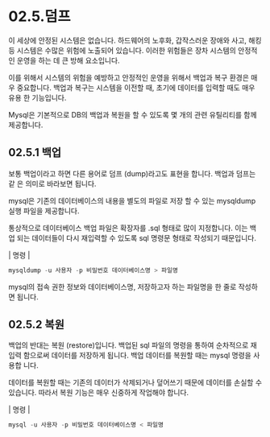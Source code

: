 # 02.5.덤프 
이 세상에 안정된 시스템은 없습니다. 하드웨어의 노후화, 갑작스러운 장애와 사고, 해킹 등 시스템은 수많은 위험에 노출되어 있습니다. 이러한 위험들은 장차 시스템의 안정적인 운영을 하는 데 큰 방해 요소입니다.  

이를 위해서 시스템의 위험을 예방하고 안정적인 운영을 위해서 백업과 복구 환경은 매우 중요합니다. 백업과 복구는 시스템을 이전할 때, 초기에 데이터를 입력할 때도 매우 유용 한 기능입니다.  

Mysql은 기본적으로 DB의 백업과 복원을 할 수 있도록 몇 개의 관련 유틸리티를 함께 제공합니다.  

## 02.5.1 백업 
보통 백업이라고 하면 다른 용어로 덤프 (dump)라고도 표현을 합니다. 백업과 덤프는 같 은 의미로 바라보면 됩니다.  

mysql은 기존의 데이터베이스의 내용을 별도의 파일로 저장 할 수 있는 mysqldump 실행 파일을 제공합니다.  

통상적으로 데이터베이스 백업 파일은 확장자를 .sql 형태로 많이 지정합니다. 이는 백업 되는 데이터들이 다시 재입력할 수 있도록 sql 명령문 형태로 작성되기 때문입니다.  

| 명령 | 
```sql
mysqldump -u 사용자 -p 비밀번호 데이터베이스명 > 파일명 
```

mysql의 접속 권한 정보와 데이터베이스명, 저장하고자 하는 파일명을 한 줄로 작성하면 됩니다.  


## 02.5.2 복원 
백업의 반대는 복원 (restore)입니다. 백업된 sql 파일의 명령을 통하여 순차적으로 재입력 함으로써 데이터를 저장하게 됩니다. 백업 데이터를 복원할 때는 mysql 명령을 사용합 니다.  

데이터를 복원할 때는 기존의 데이터가 삭제되거나 덮어쓰기 때문에 데이터를 손실할 수 있습니다. 따라서 복원 기능은 매우 신중하게 작업해야 합니다.  


| 명령 | 
```sql
mysql -u 사용자 -p 비밀번호 데이터베이스명 < 파일명 
```
